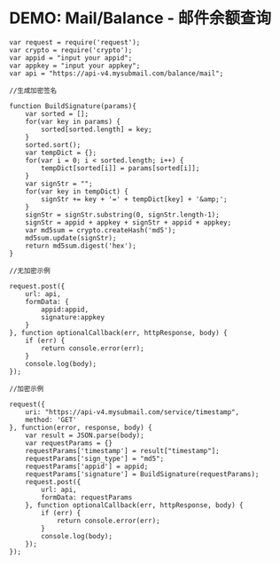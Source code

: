 # DEMO: Mail/Balance - 邮件余额查询

	var request = require('request');
	var crypto = require('crypto');
	var appid = "input your appid";
	var appkey = "input your appkey";
	var api = "https://api-v4.mysubmail.com/balance/mail";
	
	//生成加密签名
	
	function BuildSignature(params){
	    var sorted = [];
	    for(var key in params) {
	        sorted[sorted.length] = key;
	    }
	    sorted.sort();
	    var tempDict = {};
	    for(var i = 0; i < sorted.length; i++) {
	        tempDict[sorted[i]] = params[sorted[i]];
	    }
	    var signStr = "";
	    for(var key in tempDict) {
	        signStr += key + '=' + tempDict[key] + '&amp;'; 
	    }
	    signStr = signStr.substring(0, signStr.length-1);
	    signStr = appid + appkey + signStr + appid + appkey; 
	    var md5sum = crypto.createHash('md5');
	    md5sum.update(signStr);
	    return md5sum.digest('hex');
	}
	
	//无加密示例
	
	request.post({
	    url: api, 
	    formData: {
	        appid:appid,
	        signature:appkey
	    }
	}, function optionalCallback(err, httpResponse, body) {
	    if (err) {
	        return console.error(err);
	    }
	    console.log(body);
	});
	
	//加密示例
	
	request({
	    uri: "https://api-v4.mysubmail.com/service/timestamp",
	    method: 'GET'
	}, function(error, response, body) {
	    var result = JSON.parse(body);
	    var requestParams = {}
	    requestParams['timestamp'] = result["timestamp"];
	    requestParams['sign_type'] = "md5";
	    requestParams['appid'] = appid;
	    requestParams['signature'] = BuildSignature(requestParams);
	    request.post({
	        url: api, 
	        formData: requestParams
	    }, function optionalCallback(err, httpResponse, body) {
	        if (err) {
	            return console.error(err);
	        }
	        console.log(body);
	    });
	});